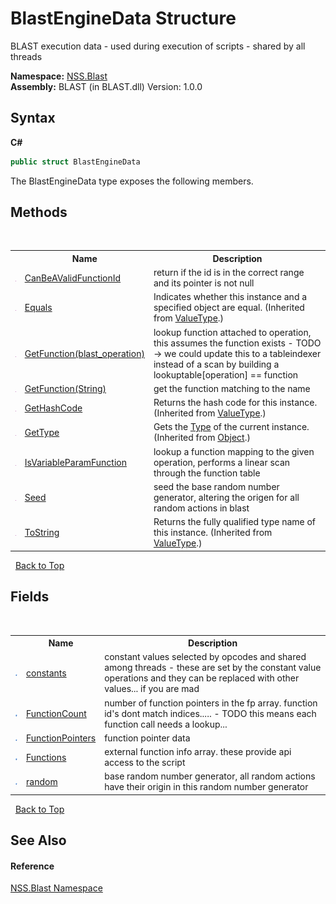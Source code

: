# BlastEngineData Structure
 

BLAST execution data - used during execution of scripts - shared by all threads

**Namespace:**&nbsp;<a href="N_NSS_Blast">NSS.Blast</a><br />**Assembly:**&nbsp;BLAST (in BLAST.dll) Version: 1.0.0

## Syntax

**C#**<br />
``` C#
public struct BlastEngineData
```

The BlastEngineData type exposes the following members.


## Methods
&nbsp;<table><tr><th></th><th>Name</th><th>Description</th></tr><tr><td>![Public method](media/pubmethod.gif "Public method")</td><td><a href="M_NSS_Blast_BlastEngineData_CanBeAValidFunctionId">CanBeAValidFunctionId</a></td><td>
return if the id is in the correct range and its pointer is not null</td></tr><tr><td>![Public method](media/pubmethod.gif "Public method")</td><td><a href="https://docs.microsoft.com/dotnet/api/system.valuetype.equals#system-valuetype-equals(system-object)" target="_blank" rel="noopener noreferrer">Equals</a></td><td>
Indicates whether this instance and a specified object are equal.
 (Inherited from <a href="https://docs.microsoft.com/dotnet/api/system.valuetype" target="_blank" rel="noopener noreferrer">ValueType</a>.)</td></tr><tr><td>![Public method](media/pubmethod.gif "Public method")</td><td><a href="M_NSS_Blast_BlastEngineData_GetFunction">GetFunction(blast_operation)</a></td><td>
lookup function attached to operation, this assumes the function exists - TODO -> we could update this to a tableindexer instead of a scan by building a lookuptable[operation] == function</td></tr><tr><td>![Public method](media/pubmethod.gif "Public method")</td><td><a href="M_NSS_Blast_BlastEngineData_GetFunction_1">GetFunction(String)</a></td><td>
get the function matching to the name</td></tr><tr><td>![Public method](media/pubmethod.gif "Public method")</td><td><a href="https://docs.microsoft.com/dotnet/api/system.valuetype.gethashcode#system-valuetype-gethashcode" target="_blank" rel="noopener noreferrer">GetHashCode</a></td><td>
Returns the hash code for this instance.
 (Inherited from <a href="https://docs.microsoft.com/dotnet/api/system.valuetype" target="_blank" rel="noopener noreferrer">ValueType</a>.)</td></tr><tr><td>![Public method](media/pubmethod.gif "Public method")</td><td><a href="https://docs.microsoft.com/dotnet/api/system.object.gettype#system-object-gettype" target="_blank" rel="noopener noreferrer">GetType</a></td><td>
Gets the <a href="https://docs.microsoft.com/dotnet/api/system.type" target="_blank" rel="noopener noreferrer">Type</a> of the current instance.
 (Inherited from <a href="https://docs.microsoft.com/dotnet/api/system.object" target="_blank" rel="noopener noreferrer">Object</a>.)</td></tr><tr><td>![Public method](media/pubmethod.gif "Public method")</td><td><a href="M_NSS_Blast_BlastEngineData_IsVariableParamFunction">IsVariableParamFunction</a></td><td>
lookup a function mapping to the given operation, performs a linear scan through the function table</td></tr><tr><td>![Public method](media/pubmethod.gif "Public method")</td><td><a href="M_NSS_Blast_BlastEngineData_Seed">Seed</a></td><td>
seed the base random number generator, altering the origen for all random actions in blast</td></tr><tr><td>![Public method](media/pubmethod.gif "Public method")</td><td><a href="https://docs.microsoft.com/dotnet/api/system.valuetype.tostring#system-valuetype-tostring" target="_blank" rel="noopener noreferrer">ToString</a></td><td>
Returns the fully qualified type name of this instance.
 (Inherited from <a href="https://docs.microsoft.com/dotnet/api/system.valuetype" target="_blank" rel="noopener noreferrer">ValueType</a>.)</td></tr></table>&nbsp;
<a href="#blastenginedata-structure">Back to Top</a>

## Fields
&nbsp;<table><tr><th></th><th>Name</th><th>Description</th></tr><tr><td>![Public field](media/pubfield.gif "Public field")</td><td><a href="F_NSS_Blast_BlastEngineData_constants">constants</a></td><td>
constant values selected by opcodes and shared among threads - these are set by the constant value operations and they can be replaced with other values... if you are mad</td></tr><tr><td>![Public field](media/pubfield.gif "Public field")</td><td><a href="F_NSS_Blast_BlastEngineData_FunctionCount">FunctionCount</a></td><td>
number of function pointers in the fp array. function id's dont match indices..... - TODO this means each function call needs a lookup...</td></tr><tr><td>![Public field](media/pubfield.gif "Public field")</td><td><a href="F_NSS_Blast_BlastEngineData_FunctionPointers">FunctionPointers</a></td><td>
function pointer data</td></tr><tr><td>![Public field](media/pubfield.gif "Public field")</td><td><a href="F_NSS_Blast_BlastEngineData_Functions">Functions</a></td><td>
external function info array. these provide api access to the script</td></tr><tr><td>![Public field](media/pubfield.gif "Public field")</td><td><a href="F_NSS_Blast_BlastEngineData_random">random</a></td><td>
base random number generator, all random actions have their origin in this random number generator</td></tr></table>&nbsp;
<a href="#blastenginedata-structure">Back to Top</a>

## See Also


#### Reference
<a href="N_NSS_Blast">NSS.Blast Namespace</a><br />
